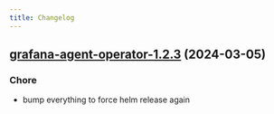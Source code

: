 ```yaml
---
title: Changelog
---
```




## [grafana-agent-operator-1.2.3](https://github.com/truecharts/charts/compare/grafana-agent-operator-1.2.2...grafana-agent-operator-1.2.3) (2024-03-05)

### Chore



- bump everything to force helm release again